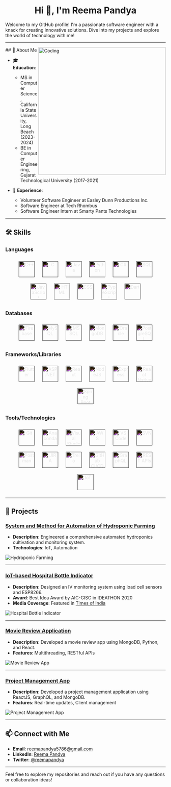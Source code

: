<h1 align="center">Hi 👋, I'm Reema Pandya</h1>

Welcome to my GitHub profile! I'm a passionate software engineer with a knack for creating innovative solutions. Dive into my projects and explore the world of technology with me!

---
<img align="right" alt="Coding" width="400" src="https://images-wixmp-ed30a86b8c4ca887773594c2.wixmp.com/f/c83c004e-1370-4756-88e5-4071de797088/dj2i5yw-9e985d85-a42c-4ab9-bd01-1b31047ef95f.gif?token=eyJ0eXAiOiJKV1QiLCJhbGciOiJIUzI1NiJ9.eyJzdWIiOiJ1cm46YXBwOjdlMGQxODg5ODIyNjQzNzNhNWYwZDQxNWVhMGQyNmUwIiwiaXNzIjoidXJuOmFwcDo3ZTBkMTg4OTgyMjY0MzczYTVmMGQ0MTVlYTBkMjZlMCIsIm9iaiI6W1t7InBhdGgiOiJcL2ZcL2M4M2MwMDRlLTEzNzAtNDc1Ni04OGU1LTQwNzFkZTc5NzA4OFwvZGoyaTV5dy05ZTk4NWQ4NS1hNDJjLTRhYjktYmQwMS0xYjMxMDQ3ZWY5NWYuZ2lmIn1dXSwiYXVkIjpbInVybjpzZXJ2aWNlOmZpbGUuZG93bmxvYWQiXX0.XOjzE4ORGcfXwLxXnhBaf-H7LKSz_APeXL1Dra9VfOA" autoplay>
## 🌟 About Me

- 🎓 **Education**: 
  - MS in Computer Science, California State University, Long Beach (2023-2024)
  - BE in Computer Engineering, Gujarat Technological University (2017-2021)

- 💼 **Experience**:
  - Volunteer Software Engineer at Easley Dunn Productions Inc.
  - Software Engineer at Tech Rhombus
  - Software Engineer Intern at Smarty Pants Technologies

---

## 🛠 Skills

### Languages
<div align="center">
  <img src="https://profilinator.rishav.dev/skills-assets/cplusplus-original.svg" alt="C++" height="50" style="margin: 10px; filter: invert(1);" />
  <img src="https://profilinator.rishav.dev/skills-assets/c-original.svg" alt="C" height="50" style="margin: 10px; filter: invert(1);" />
  <img src="https://profilinator.rishav.dev/skills-assets/java-original-wordmark.svg" alt="Java" height="50" style="margin: 10px; filter: invert(1);" />
  <img src="https://profilinator.rishav.dev/skills-assets/python-original.svg" alt="Python" height="50" style="margin: 10px; filter: invert(1);" />
  <img src="https://profilinator.rishav.dev/skills-assets/csharp-original.svg" alt="C#" height="50" style="margin: 10px; filter: invert(1);" />
  <img src="https://profilinator.rishav.dev/skills-assets/sql.svg" alt="SQL" height="50" style="margin: 10px; filter: invert(1);" />
  <img src="https://profilinator.rishav.dev/skills-assets/javascript-original.svg" alt="JavaScript" height="50" style="margin: 10px; filter: invert(1);" />
  <img src="https://profilinator.rishav.dev/skills-assets/html5-original-wordmark.svg" alt="HTML" height="50" style="margin: 10px; filter: invert(1);" />
  <img src="https://profilinator.rishav.dev/skills-assets/css3-original-wordmark.svg" alt="CSS" height="50" style="margin: 10px; filter: invert(1);" />
  <img src="https://profilinator.rishav.dev/skills-assets/typescript-original.svg" alt="TypeScript" height="50" style="margin: 10px; filter: invert(1);" />
  <img src="https://profilinator.rishav.dev/skills-assets/dart.svg" alt="Dart" height="50" style="margin: 10px; filter: invert(1);" />
</div>

### Databases
<div align="center">
  <img src="https://profilinator.rishav.dev/skills-assets/firebase.png" alt="Firebase" height="50" style="margin: 10px; filter: invert(1);" />
  <img src="https://profilinator.rishav.dev/skills-assets/mysql-original-wordmark.svg" alt="MySQL" height="50" style="margin: 10px; filter: invert(1);" />
  <img src="https://profilinator.rishav.dev/skills-assets/mssql-original.svg" alt="MSSQL" height="50" style="margin: 10px; filter: invert(1);" />
  <img src="https://profilinator.rishav.dev/skills-assets/mongodb-original-wordmark.svg" alt="MongoDB" height="50" style="margin: 10px; filter: invert(1);" />
  <img src="https://profilinator.rishav.dev/skills-assets/oracle-original.svg" alt="Oracle" height="50" style="margin: 10px; filter: invert(1);" />
  <img src="https://profilinator.rishav.dev/skills-assets/postgresql-original-wordmark.svg" alt="PostgreSQL" height="50" style="margin: 10px; filter: invert(1);" />
</div>

### Frameworks/Libraries
<div align="center">
  <img src="https://profilinator.rishav.dev/skills-assets/flutter-original.svg" alt="Flutter" height="50" style="margin: 10px; filter: invert(1);" />
  <img src="https://profilinator.rishav.dev/skills-assets/aspnet-original-wordmark.svg" alt="ASP.NET" height="50" style="margin: 10px; filter: invert(1);" />
  <img src="https://profilinator.rishav.dev/skills-assets/react-original-wordmark.svg" alt="React" height="50" style="margin: 10px; filter: invert(1);" />
  <img src="https://profilinator.rishav.dev/skills-assets/nodejs-original-wordmark.svg" alt="NodeJS" height="50" style="margin: 10px; filter: invert(1);" />
  <img src="https://profilinator.rishav.dev/skills-assets/express-original-wordmark.svg" alt="Express" height="50" style="margin: 10px; filter: invert(1);" />
  <img src="https://profilinator.rishav.dev/skills-assets/react-native.svg" alt="React Native" height="50" style="margin: 10px; filter: invert(1);" />
  <img src="https://profilinator.rishav.dev/skills-assets/springboot.svg" alt="Spring Boot" height="50" style="margin: 10px; filter: invert(1);" />
</div>

### Tools/Technologies
<div align="center">
  <img src="https://profilinator.rishav.dev/skills-assets/git-scm-icon.svg" alt="Git" height="50" style="margin: 10px; filter: invert(1);" />
  <img src="https://profilinator.rishav.dev/skills-assets/anaconda-original.svg" alt="Anaconda" height="50" style="margin: 10px; filter: invert(1);" />
  <img src="https://profilinator.rishav.dev/skills-assets/visualstudio.svg" alt="Visual Studio" height="50" style="margin: 10px; filter: invert(1);" />
  <img src="https://profilinator.rishav.dev/skills-assets/amazonwebservices-original-wordmark.svg" alt="AWS" height="50" style="margin: 10px; filter: invert(1);" />
  <img src="https://profilinator.rishav.dev/skills-assets/visualstudio_code.svg" alt="VS Code" height="50" style="margin: 10px; filter: invert(1);" />
  <img src="https://profilinator.rishav.dev/skills-assets/svn.svg" alt="SVN" height="50" style="margin: 10px; filter: invert(1);" />
  <img src="https://profilinator.rishav.dev/skills-assets/postman.svg" alt="Postman" height="50" style="margin: 10px; filter: invert(1);" />
  <img src="https://profilinator.rishav.dev/skills-assets/jira.svg" alt="JIRA" height="50" style="margin: 10px; filter: invert(1);" />
  <img src="https://profilinator.rishav.dev/skills-assets/trello.svg" alt="Trello" height="50" style="margin: 10px; filter: invert(1);" />
  <img src="https://profilinator.rishav.dev/skills-assets/github.svg" alt="GitHub CI/CD" height="50" style="margin: 10px; filter: invert(1);" />
  <img src="https://profilinator.rishav.dev/skills-assets/graphql.svg" alt="GraphQL" height="50" style="margin: 10px; filter: invert(1);" />
  <img src="https://profilinator.rishav.dev/skills-assets/restapi.svg" alt="REST APIs" height="50" style="margin: 10px; filter: invert(1);" />
  <img src="https://profilinator.rishav.dev/skills-assets/iot.svg" alt="IoT" height="50" style="margin: 10px; filter: invert(1);" />
</div>

---
## 🚀 Projects

### [System and Method for Automation of Hydroponic Farming](https://drive.google.com/file/d/12bWbnYeQnXdjy7QRXlOlz6mw5QWhsB95/view)
- **Description**: Engineered a comprehensive automated hydroponics cultivation and monitoring system.
- **Technologies**: IoT, Automation

![Hydroponic Farming](https://cdn.shopify.com/s/files/1/0772/7077/8179/files/seeds_tutorial_4by3_smallest_600x600.gif?v=1709714126)

---

### [IoT-based Hospital Bottle Indicator](https://github.com/ReemaPandya/iadocare)
- **Description**: Designed an IV monitoring system using load cell sensors and ESP8266.
- **Award**: Best Idea Award by AIC-GISC in IDEATHON 2020
- **Media Coverage**: Featured in [Times of India](https://timesofindia.indiatimes.com/city/surat/iot-based-saline-bottle-indicator-designed/articleshow/76948066.cms)


![Hospital Bottle Indicator](https://media.giphy.com/media/26xBwdIuRJiAIqHwA/giphy.gif)

---

### [Movie Review Application](https://github.com/reemapandya/movie-review-app)
- **Description**: Developed a movie review app using MongoDB, Python, and React.
- **Features**: Multithreading, RESTful APIs

![Movie Review App](https://media.giphy.com/media/3o7aD9d5D7z2a2Xj0k/giphy.gif)

---

### [Project Management App](https://github.com/reemapandya/project-management-app)
- **Description**: Developed a project management application using ReactJS, GraphQL, and MongoDB.
- **Features**: Real-time updates, Client management

![Project Management App](https://media.giphy.com/media/3o7aTskHEUdgCQAXde/giphy.gif)

---

## 📫 Connect with Me

- **Email**: [reemapandya5786@gmail.com](mailto:reemapandya5786@gmail.com)
- **LinkedIn**: [Reema Pandya](https://www.linkedin.com/in/reemapandya)
- **Twitter**: [@reemapandya](https://twitter.com/reemapandya)

---

Feel free to explore my repositories and reach out if you have any questions or collaboration ideas!
